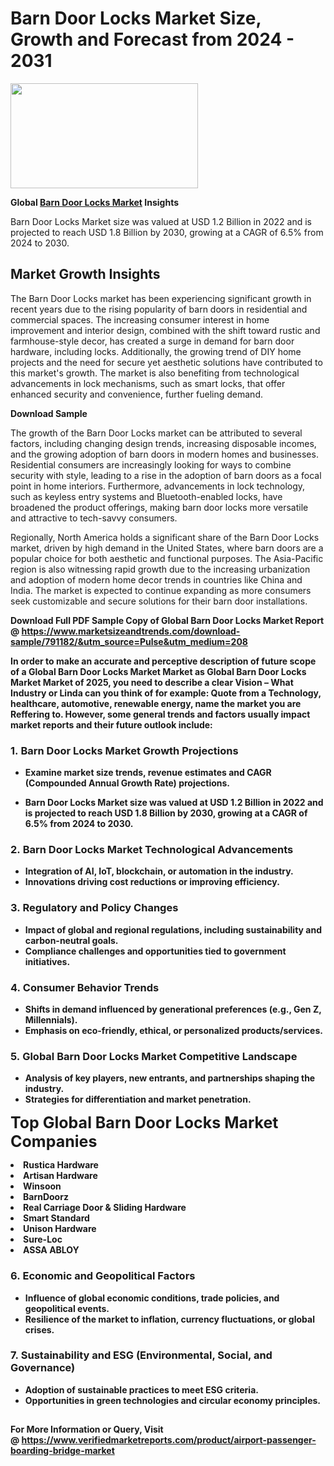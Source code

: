 <H1>Barn Door Locks Market Size, Growth and Forecast from 2024 - 2031</H1><img class="aligncenter size-medium wp-image-584254" src="https://thirdeyenews.in/wp-content/uploads/2024/09/Global-Market-Research-300x168.jpeg" alt="" width="300" height="168" /><p><strong>Global&nbsp;<a href="https://www.marketsizeandtrends.com/download-sample/791182/&amp;utm_source=Pulse&amp;utm_medium=208">Barn Door Locks Market</a> Insights</strong></p><p>Barn Door Locks Market size was valued at USD 1.2 Billion in 2022 and is projected to reach USD 1.8 Billion by 2030, growing at a CAGR of 6.5% from 2024 to 2030.</p><p><h2>Market Growth Insights</h2> <p>The Barn Door Locks market has been experiencing significant growth in recent years due to the rising popularity of barn doors in residential and commercial spaces. The increasing consumer interest in home improvement and interior design, combined with the shift toward rustic and farmhouse-style decor, has created a surge in demand for barn door hardware, including locks. Additionally, the growing trend of DIY home projects and the need for secure yet aesthetic solutions have contributed to this market's growth. The market is also benefiting from technological advancements in lock mechanisms, such as smart locks, that offer enhanced security and convenience, further fueling demand.</p> <p><strong>Download Sample</strong></p> <p>The growth of the Barn Door Locks market can be attributed to several factors, including changing design trends, increasing disposable incomes, and the growing adoption of barn doors in modern homes and businesses. Residential consumers are increasingly looking for ways to combine security with style, leading to a rise in the adoption of barn doors as a focal point in home interiors. Furthermore, advancements in lock technology, such as keyless entry systems and Bluetooth-enabled locks, have broadened the product offerings, making barn door locks more versatile and attractive to tech-savvy consumers.</p> <p>Regionally, North America holds a significant share of the Barn Door Locks market, driven by high demand in the United States, where barn doors are a popular choice for both aesthetic and functional purposes. The Asia-Pacific region is also witnessing rapid growth due to the increasing urbanization and adoption of modern home decor trends in countries like China and India. The market is expected to continue expanding as more consumers seek customizable and secure solutions for their barn door installations.</p> <p><strong></p><p><span class=""><strong>Download Full PDF Sample Copy of Global Barn Door Locks Market Report</strong> @ <a href="https://www.marketsizeandtrends.com/download-sample/791182/&amp;utm_source=Pulse&amp;utm_medium=208" target="_blank">https://www.marketsizeandtrends.com/download-sample/791182/&amp;utm_source=Pulse&amp;utm_medium=208</a></span></p><p>In order to make an accurate and perceptive description of future scope of a Global&nbsp;Barn Door Locks Market Market as Global&nbsp;Barn Door Locks Market Market of 2025, you need to describe a clear Vision &ndash; What Industry or Linda can you think of for example: Quote from a Technology, healthcare, automotive, renewable energy, name the market you are Reffering to. However, some general trends and factors usually impact market reports and their future outlook include:</p><h3>1.&nbsp;<strong>Barn Door Locks Market Growth Projections</strong></h3><ul><li>Examine market size trends, revenue estimates and CAGR (Compounded Annual Growth Rate) projections.</li><li><p>Barn Door Locks Market size was valued at USD 1.2 Billion in 2022 and is projected to reach USD 1.8 Billion by 2030, growing at a CAGR of 6.5% from 2024 to 2030.</p></li></ul><h3>2.&nbsp;<strong>Barn Door Locks Market Technological Advancements</strong></h3><ul><li>Integration of AI, IoT, blockchain, or automation in the industry.</li><li>Innovations driving cost reductions or improving efficiency.</li></ul><h3>3.&nbsp;<strong>Regulatory and Policy Changes</strong></h3><ul><li>Impact of global and regional regulations, including sustainability and carbon-neutral goals.</li><li>Compliance challenges and opportunities tied to government initiatives.</li></ul><h3>4.&nbsp;<strong>Consumer Behavior Trends</strong></h3><ul><li>Shifts in demand influenced by generational preferences (e.g., Gen Z, Millennials).</li><li>Emphasis on eco-friendly, ethical, or personalized products/services.</li></ul><h3>5.&nbsp;<strong>Global Barn Door Locks Market Competitive Landscape</strong></h3><ul><li>Analysis of key players, new entrants, and partnerships shaping the industry.</li><li>Strategies for differentiation and market penetration.</li></ul><p data-pm-slice="1 1 []"><span style="color: inherit; font-family: inherit; font-size: 25px;">Top Global Barn Door Locks Market Companies</span></p><div class="" data-test-id=""><p><li>Rustica Hardware</li><li> Artisan Hardware</li><li> Winsoon</li><li> BarnDoorz</li><li> Real Carriage Door & Sliding Hardware</li><li> Smart Standard</li><li> Unison Hardware</li><li> Sure-Loc</li><li> ASSA ABLOY</li></p></div><h3>6.&nbsp;<strong>Economic and Geopolitical Factors</strong></h3><ul><li>Influence of global economic conditions, trade policies, and geopolitical events.</li><li>Resilience of the market to inflation, currency fluctuations, or global crises.</li></ul><h3>7.&nbsp;<strong>Sustainability and ESG (Environmental, Social, and Governance)</strong></h3><ul><li>Adoption of sustainable practices to meet ESG criteria.</li><li>Opportunities in green technologies and circular economy principles.</li></ul><h2><strong style="font-size: 14px;">For More Information or Query, Visit @&nbsp;</strong><a style="background-color: #ffffff; font-size: 14px;" href="https://www.marketsizeandtrends.com/report/barn-door-locks-market/" target="_blank">https://www.verifiedmarketreports.com/product/airport-passenger-boarding-bridge-market</a></h2>
